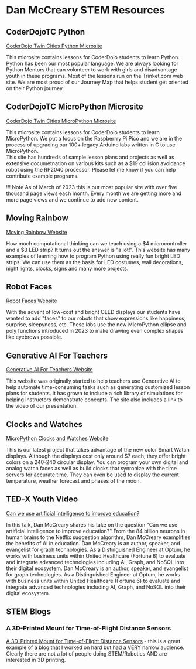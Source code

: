 # Dan McCreary STEM Resources

## CoderDojoTC Python

[CoderDojo Twin Cities Python Microsite](https://www.coderdojotc.org/python/)

This microsite contains lessons for CoderDojo students to learn Python.  Python has been our most popular language.  We are always looking for Python Mentors that can volunteer to work with girls and disadvantage youth in these programs.  Most of the lessons run on the
Trinket.com web site.  We are most proud of our Journey Map that helps student get
oriented on their Python journey.

## CoderDojoTC MicroPython Microsite

[CoderDojo Twin Cities MicroPython Microsite](https://www.coderdojotc.org/micropython/)

This microsite contains lessons for CoderDojo students to learn MicroPython.  We put a focus on the Raspberrry Pi Pico and we are in the process of upgrading our 100+ legacy Arduino labs written in C to use MicroPython.  
This site has hundreds of sample lesson plans and projects as well as extensive documetnation
on various kits such as a $19 collision avoidance robot using the RP2040 processor.
Please let me know if you can help contribute example programs.

!!! Note
    As of March of 2023 this is our most popular site with over five thousand page views each month.
    Every month we are getting more and more page views and we continue to add new content.

## Moving Rainbow

[Moving Rainbow Website](http://dmccreary.github.io/moving-rainbow)

How much computational thinking can we teach using a $4 microcontroller and a $3 LED strip?  It turns
out the answer is "a lot!".  This website has many examples of learning how to program
Python using really fun bright LED strips.  We can use them as the basis for LED costumes,
wall decorations, night lights, clocks, signs and many more projects.

## Robot Faces

[Robot Faces Website](https://dmccreary.github.io/robot-faces)

With the advent of low-cost and bright OLED displays our students have wanted to add "faces" to our robots
that show expressions like happiness, surprise, sleepyness, etc.  These labs use the new MicroPython
ellipse and poly functions introduced in 2023 to make drawing even complex shapes like eyebrows possible.

## Generative AI For Teachers

[Generative AI For Teachers Website](http://www.coderdojotc.org/chatgpt-for-teachers/)

This website was originally started to help teachers use Generative AI to help 
automate time-consuming tasks such as generating customized lesson plans for
students.  It has grown to include a rich library of simulations for helping
instructors demonstrate concepts.  The site also includes a link to the video
of our presentation.

## Clocks and Watches

[MicroPython Clocks and Watches Website](https://dmccreary.github.io/micropython-watch/)

This is our latest project that takes advantage of the new color Smart Watch displays.  Although
the displays cost only around $7 each, they offer bright colors on a 240-240 circular display.
You can program your own digital and analog watch faces as well as build clocks that
synronize with the time servers for accurate time.  They can even be used
to display the current temperature, weather forecast and phases of the moon.

## TED-X Youth Video

[Can we use artificial intelligence to improve education?](https://www.youtube.com/watch?v=-ySgwSWCeqs)

In this talk, Dan McCreary shares his take on the question "Can we use artificial intelligence to improve education?" From the 84 billion neurons in human brains to the Netflix suggestion algorithm, Dan McCreary exemplifies the benefits of AI in education. Dan McCreary is an author, speaker, and evangelist for graph technologies. As a Distinguished Engineer at Optum, he works with business units within United Healthcare (Fortune 6) to evaluate and integrate advanced technologies including AI, Graph, and NoSQL into their digital ecosystem. Dan McCreary is an author, speaker, and evangelist for graph technologies. As a Distinguished Engineer at Optum, he works with business units within United Healthcare (Fortune 6) to evaluate and integrate advanced technologies including AI, Graph, and NoSQL into their digital ecosystem.

## STEM Blogs

### A 3D-Printed Mount for Time-of-Flight Distance Sensors
[A 3D-Printed Mount for Time-of-Flight Distance Sensors](https://dmccreary.medium.com/a-3d-printed-mount-for-time-of-flight-distance-sensor-8acea5480709) - this is a great example of a blog that I worked on hard but had a VERY narrow audience.  Clearly there are not a lot of people doing STEM/Robotics AND are interested in 3D printing.